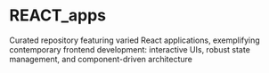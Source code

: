 # REACT_apps
Curated repository featuring varied React applications, exemplifying contemporary frontend development: interactive UIs, robust state management, and component-driven architecture
